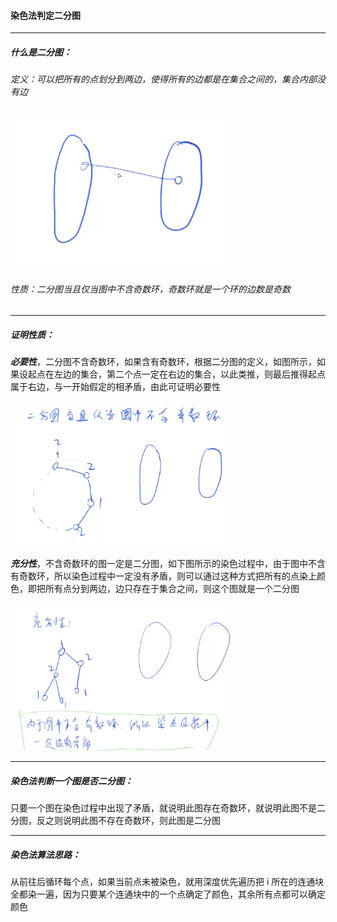 #### 染色法判定二分图

------------

##### 什么是二分图：

###### 定义：可以把所有的点划分到两边，使得所有的边都是在集合之间的，集合内部没有边

<img src="https://raw.githubusercontent.com/DaoZuQieXing/Learn/main/img/算法基础课/算法基础课第三讲：搜索与图论/二分图的定义.png" alt="system call" style="max-width: 70%">

###### 性质：二分图当且仅当图中不含奇数环，奇数环就是一个环的边数是奇数

------------

##### 证明性质：

***必要性***，二分图不含奇数环，如果含有奇数环，根据二分图的定义，如图所示，如果设起点在左边的集合，第二个点一定在右边的集合，以此类推，则最后推得起点属于右边，与一开始假定的相矛盾，由此可证明必要性

<img src="https://raw.githubusercontent.com/DaoZuQieXing/Learn/main/img/算法基础课/算法基础课第三讲：搜索与图论/二分图性质的必要性.png" alt="system call" style="max-width: 70%">

***充分性***，不含奇数环的图一定是二分图，如下图所示的染色过程中，由于图中不含有奇数环，所以染色过程中一定没有矛盾，则可以通过这种方式把所有的点染上颜色，即把所有点分到两边，边只存在于集合之间，则这个图就是一个二分图

<img src="https://raw.githubusercontent.com/DaoZuQieXing/Learn/main/img/算法基础课/算法基础课第三讲：搜索与图论/二分图性质的充分性.png" alt="system call" style="max-width: 70%">

-----------

##### 染色法判断一个图是否二分图：

只要一个图在染色过程中出现了矛盾，就说明此图存在奇数环，就说明此图不是二分图，反之则说明此图不存在奇数环，则此图是二分图

--------------

##### 染色法算法思路：

从前往后循环每个点，如果当前点未被染色，就用深度优先遍历把 i 所在的连通块全都染一遍，因为只要某个连通块中的一个点确定了颜色，其余所有点都可以确定颜色